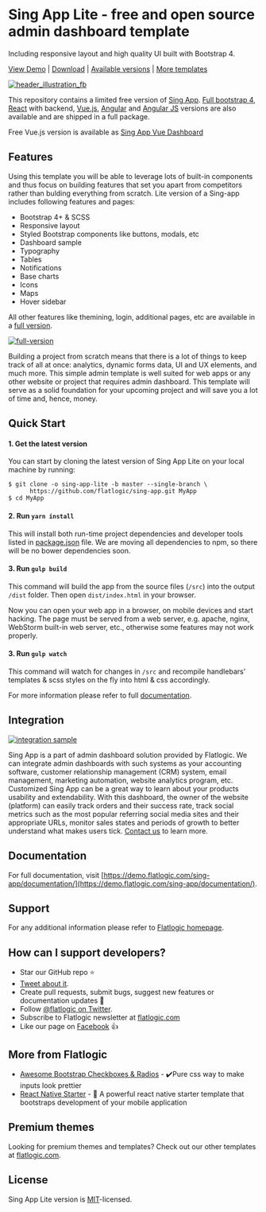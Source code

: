 
# Sing App Lite - free and open source admin dashboard template
Including responsive layout and high quality UI built with Bootstrap 4.

[View Demo](https://flatlogic.com/admin-dashboards/sing-app-html5-lite/demo) | [Download](https://github.com/flatlogic/sing-app/archive/master.zip) | [Available versions](https://demo.flatlogic.com/sing-app/) | [More templates](https://flatlogic.com/admin-dashboards)

[![header_illustration_fb](https://user-images.githubusercontent.com/36201579/40110692-554a4650-5909-11e8-8cde-30a0dd1f65ad.jpg)](https://flatlogic.github.io/sing-app/)

This repository contains a limited free version of [Sing App](https://demo.flatlogic.com/sing-app/). [Full bootstrap 4](https://flatlogic.com/admin-dashboards/sing-app-html5/demo), [React](https://flatlogic.com/admin-dashboards/sing-app-react/demo) with backend, [Vue.js](https://flatlogic.com/admin-dashboards/sing-app-vue/demo), [Angular](https://flatlogic.com/admin-dashboards/sing-app-angular/demo) and [Angular JS](https://flatlogic.com/admin-dashboards/sing-app-angularjs/demo) versions are also available and are shipped in a full package.

Free Vue.js version is available as [Sing App Vue Dashboard](https://github.com/flatlogic/sing-app-vue-dashboard)

## Features

Using this template you will be able to leverage lots of built-in components and thus focus on building features that set you apart from competitors rather than bulding everything from scratch. Lite version of a Sing-app includes following features and pages:
* Bootstrap 4+ & SCSS
* Responsive layout
* Styled Bootstrap components like buttons, modals, etc
* Dashboard sample
* Typography
* Tables
* Notifications
* Base charts
* Icons
* Maps
* Hover sidebar

All other features like themining, login, additional pages, etc are available in a [full version](https://flatlogic.com/admin-dashboards/sing-app-html5).

[![full-version](https://user-images.githubusercontent.com/36201579/40107708-aa2939d6-5901-11e8-8fc1-b31ad46326b7.png)](https://flatlogic.com/admin-dashboards/sing-app-html5/demo)

Building a project from scratch means that there is a lot of things to keep track of all at once: analytics, dynamic forms data, UI and UX elements, and much more. This simple admin template is well suited for web apps or any other website or project that requires admin dashboard. This template will serve as a solid foundation for your upcoming project and will save you a lot of time and, hence, money.

## Quick Start

#### 1. Get the latest version

You can start by cloning the latest version of Sing App Lite on your local machine by running:

```shell
$ git clone -o sing-app-lite -b master --single-branch \
      https://github.com/flatlogic/sing-app.git MyApp
$ cd MyApp
```

#### 2. Run `yarn install`

This will install both run-time project dependencies and developer tools listed
in [package.json](../package.json) file. We are moving all dependencies to npm, so there will be no bower dependencies soon.

#### 3. Run `gulp build`

This command will build the app from the source files (`/src`) into the output
`/dist` folder. Then open `dist/index.html` in your browser.

Now you can open your web app in a browser, on mobile devices and start
hacking. The page must be served from a web server, e.g. apache, nginx, WebStorm built-in web server, etc., otherwise some features may not work properly.

#### 3. Run `gulp watch`
This command will watch for changes in `/src` and recompile handlebars' templates & scss styles on the fly into html & css accordingly.

For more information please refer to full [documentation](https://demo.flatlogic.com/sing-app/documentation).


## Integration
[![integration sample](https://user-images.githubusercontent.com/1212194/40719370-1931c15c-641c-11e8-8285-a950eb155582.png)](http://demo.flatlogic.com/sing-app/html-bs4/)

Sing App is a part of admin dashboard solution provided by Flatlogic. We can integrate admin dashboards with such systems as your accounting software, customer relationship management (CRM) system, email management, marketing automation, website analytics program, etc.  Customized Sing App can be a great way to learn about your products usability and extendability. With this dashboard, the owner of the website (platform) can easily track orders and their success rate, track social metrics such as the most popular referring social media sites and their appropriate URLs, monitor sales states and periods of growth to better understand what makes users tick. [Contact us](https://flatlogic.com/contact) to learn more.

## Documentation
For full documentation, visit [https://demo.flatlogic.com/sing-app/documentation/](https://demo.flatlogic.com/sing-app/documentation/).

## Support
For any additional information please refer to [Flatlogic homepage](https://flatlogic.com).

## How can I support developers?
- Star our GitHub repo :star:
- [Tweet about it](https://twitter.com/intent/tweet?text=Amazing%20dashboard%20built%20with%20NodeJS,%20React%20and%20Bootstrap!&url=https://github.com/flatlogic/sing-app&via=flatlogic).
- Create pull requests, submit bugs, suggest new features or documentation updates :wrench:
- Follow [@flatlogic on Twitter](https://twitter.com/flatlogic).
- Subscribe to Flatlogic newsletter at [flatlogic.com](https://flatlogic.com/)
- Like our page on [Facebook](https://www.facebook.com/flatlogic/) :thumbsup:

## More from Flatlogic
- [Awesome Bootstrap Checkboxes & Radios](https://github.com/flatlogic/awesome-bootstrap-checkbox) - ✔️Pure css way to make inputs look prettier
- [React Native Starter](https://github.com/flatlogic/react-native-starter) - 🚀 A powerful react native starter template that bootstraps development of your mobile application

## Premium themes
Looking for premium themes and templates? Check out our other templates at [flatlogic.com](https://flatlogic.com/templates).

## License

Sing App Lite version is [MIT](https://github.com/flatlogic/sing-app/blob/master/LICENSE.txt)-licensed.
